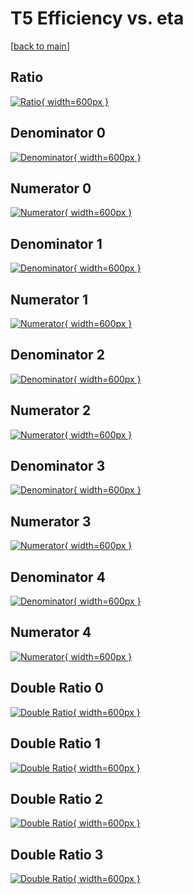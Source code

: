 # T5 Efficiency vs. eta

[[back to main](./)]



## Ratio

[![Ratio](../mtv/var/T5_loweta_211_-1_eff_eta.png){ width=600px }](../mtv/var/T5_loweta_211_-1_eff_eta.pdf)

## Denominator 0

[![Denominator](../mtv/den/T5_loweta_211_-1_eff_eta_den0.png){ width=600px }](../mtv/den/T5_loweta_211_-1_eff_eta_den0.pdf)

## Numerator 0

[![Numerator](../mtv/num/T5_loweta_211_-1_eff_eta_num0.png){ width=600px }](../mtv/num/T5_loweta_211_-1_eff_eta_num0.pdf)

## Denominator 1

[![Denominator](../mtv/den/T5_loweta_211_-1_eff_eta_den1.png){ width=600px }](../mtv/den/T5_loweta_211_-1_eff_eta_den1.pdf)

## Numerator 1

[![Numerator](../mtv/num/T5_loweta_211_-1_eff_eta_num1.png){ width=600px }](../mtv/num/T5_loweta_211_-1_eff_eta_num1.pdf)

## Denominator 2

[![Denominator](../mtv/den/T5_loweta_211_-1_eff_eta_den2.png){ width=600px }](../mtv/den/T5_loweta_211_-1_eff_eta_den2.pdf)

## Numerator 2

[![Numerator](../mtv/num/T5_loweta_211_-1_eff_eta_num2.png){ width=600px }](../mtv/num/T5_loweta_211_-1_eff_eta_num2.pdf)

## Denominator 3

[![Denominator](../mtv/den/T5_loweta_211_-1_eff_eta_den3.png){ width=600px }](../mtv/den/T5_loweta_211_-1_eff_eta_den3.pdf)

## Numerator 3

[![Numerator](../mtv/num/T5_loweta_211_-1_eff_eta_num3.png){ width=600px }](../mtv/num/T5_loweta_211_-1_eff_eta_num3.pdf)

## Denominator 4

[![Denominator](../mtv/den/T5_loweta_211_-1_eff_eta_den4.png){ width=600px }](../mtv/den/T5_loweta_211_-1_eff_eta_den4.pdf)

## Numerator 4

[![Numerator](../mtv/num/T5_loweta_211_-1_eff_eta_num4.png){ width=600px }](../mtv/num/T5_loweta_211_-1_eff_eta_num4.pdf)

## Double Ratio 0

[![Double Ratio](../mtv/ratio/T5_loweta_211_-1_eff_eta_ratio0.png){ width=600px }](../mtv/ratio/T5_loweta_211_-1_eff_eta_ratio0.pdf)

## Double Ratio 1

[![Double Ratio](../mtv/ratio/T5_loweta_211_-1_eff_eta_ratio1.png){ width=600px }](../mtv/ratio/T5_loweta_211_-1_eff_eta_ratio1.pdf)

## Double Ratio 2

[![Double Ratio](../mtv/ratio/T5_loweta_211_-1_eff_eta_ratio2.png){ width=600px }](../mtv/ratio/T5_loweta_211_-1_eff_eta_ratio2.pdf)

## Double Ratio 3

[![Double Ratio](../mtv/ratio/T5_loweta_211_-1_eff_eta_ratio3.png){ width=600px }](../mtv/ratio/T5_loweta_211_-1_eff_eta_ratio3.pdf)

